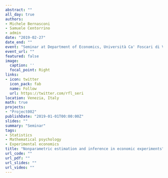 ```yaml
---
abstract: ""
all_day: true
authors:
- Michele Bernasconi
- Samuele Centorrino
- admin
date: "2019-02-27"
date_end: ""
event: "Seminar at Department of Economics, Università Ca' Foscari di Venezia"
event_url: ""
featured: false
image:
  caption: ''
  focal_point: Right
links:
- icon: twitter
  icon_pack: fab
  name: Follow
  url: https://twitter.com/rfl_seri
location: Venezia, Italy
math: true
projects:
- "Project002"
publishDate: "2019-01-01T00:00:00Z"
slides: ""
summary: "Seminar"
tags:
- Statistics
- Mathematical psychology
- Experimental economics
title: "Nonparametric estimation and inference in economic experiments"
url_code: ""
url_pdf: ""
url_slides: ""
url_video: ""
---
```

